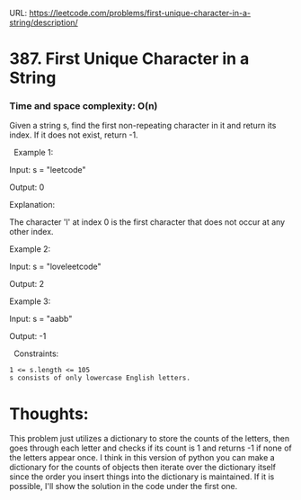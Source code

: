 URL: https://leetcode.com/problems/first-unique-character-in-a-string/description/

# 387. First Unique Character in a String

### Time and space complexity: O(n)

Given a string s, find the first non-repeating character in it and return its index. If it does not exist, return -1.

 
Example 1:

Input: s = "leetcode"

Output: 0

Explanation:

The character 'l' at index 0 is the first character that does not occur at any other index.

Example 2:

Input: s = "loveleetcode"

Output: 2

Example 3:

Input: s = "aabb"

Output: -1

 
Constraints:

	1 <= s.length <= 105
	s consists of only lowercase English letters.

# Thoughts:
This problem just utilizes a dictionary to store the counts of the letters, then goes through each letter and checks if its count is 1 and returns -1 if 
none of the letters appear once. I think in this version of python you can make a dictionary for the counts of objects then iterate over the dictionary 
itself since the order you insert things into the dictionary is maintained. If it is possible, I'll show the solution in the code under the first one.
